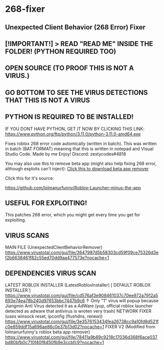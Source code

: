 # 268-fixer
## Unexpected Client Behavior (268 Error) Fixer
## [!IMPORTANT!] > READ "READ ME" INSIDE THE FOLDER! (PYTHON REQUIRED TOO)
## OPEN SOURCE (TO PROOF THIS IS NOT A VIRUS.)
## GO BOTTOM TO SEE THE VIRUS DETECTIONS THAT THIS IS NOT A VIRUS
## PYTHON IS REQUIRED TO BE INSTALLED!

IF YOU DONT HAVE PYTHON, GET IT NOW BY CLICKING THIS LINK:
https://www.python.org/ftp/python/3.11.0/python-3.11.0-amd64.exe

Fixes roblox 268 error code automically (written in batch).
This was written in batch (BAT FORMAT) meaning that this is written in notepad and Visual Studio Code.
Made by me
Enjoy!
Discord: zestycodes#4818

You may also use this to remove beta app (might also help fixing 268 error, although exploits can't inject): [Click this to download beta app remover](https://github.com/lolmanurfunny/Roblox-Launcher-minus-the-app/archive/refs/heads/main.zip)

Click this for it's source:

https://github.com/lolmanurfunny/Roblox-Launcher-minus-the-app
## USEFUL FOR EXPLOITING!
This patches 268 error, which you might get every time you get for exploiting.
## VIRUS SCANS
MAIN FILE (UnexpectedClientBehaviorRemover)
https://www.virustotal.com/gui/file/3647987d5b58303cd59f09ce75326d3ef2b6638461f82c55ed70dd9aa477573e?nocache=1
## DEPENDENCIES VIRUS SCAN
LATEST ROBLOX INSTALLER (LatestRobloxInstaller) [ DEFAULT ROBLOX INSTALLER ]
https://www.virustotal.com/gui/file/cd576af3e908461037c70ee972a7912a5693e74ea78b240d97653bbc7447b9c6
↑ Only "1" virus will popup because Jiangmin Anti Virus detected it as a AdWare (yup, official roblox launcher detected as adware that antivirus is wroten very trash)
NETWORK FIXER (uses winsock reset, ipconfig (flushdns, renew))
https://www.virustotal.com/gui/file/3e3576153434fea26738cc9a10fd9d521fc0e859ddf15a696ae86c0e37b13d02?nocache=1
FIXER V2 (Modified from lolmanurfunny's roblox beta app remover)
https://www.virustotal.com/gui/file/78411a9b89c9218c17036d368f6ace037bd80bfb0c710f40f8450fb9e3ccbfc9?nocache=1
